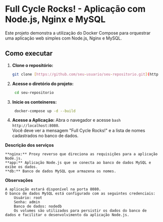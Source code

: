 # Full Cycle Rocks! - Aplicação com Node.js, Nginx e MySQL

Este projeto demonstra a utilização do Docker Compose para orquestrar uma aplicação web simples com Node.js, Nginx e MySQL.

## Como executar

1. **Clone o repositório:**

   ```bash
   git clone [https://github.com/seu-usuario/seu-repositorio.git](https://github.com/seu-usuario/seu-repositorio.git)
    ```
  
3. **Acesse o diretório do projeto:**  
    ```bash
     cd seu-repositorio
    ```

3. **Inicie os conteineres:**  
    ```bash
     docker-compose up -d --build
    ```

6. **Acesse a Aplicação:**
    Abra o navegador e acesse ```bash http://localhost:8080```.  
    Você deve ver a mensagem "Full Cycle Rocks!" e a lista de nomes cadastrados no banco de dados.

**Descrição dos serviços**

    **nginx:** Proxy reverso que direciona as requisições para a aplicação Node.js.  
    **app:** Aplicação Node.js que se conecta ao banco de dados MySQL e exibe os dados.  
    **db:** Banco de dados MySQL que armazena os nomes.  

**Observações**  

    A aplicação estará disponível na porta 8080.  
    O banco de dados MySQL está configurado com as seguintes credenciais:  
        Usuário: root  
        Senha: admin  
        Banco de dados: nodedb  
        Os volumes são utilizados para persistir os dados do banco de dados e facilitar o desenvolvimento da aplicação Node.js.
